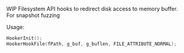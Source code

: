 WIP Filesystem API hooks to redirect disk access to memory buffer.   
For snapshot fuzzing   

Usage:   

```c
HookerInit();
HookerHookFile(fPath, g_buf, g_buflen, FILE_ATTRIBUTE_NORMAL);
```
